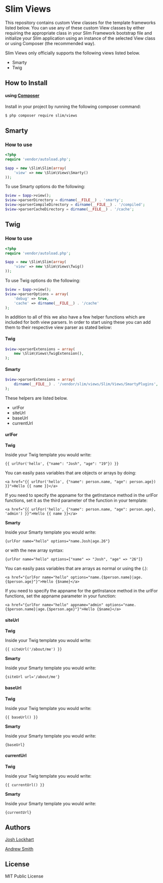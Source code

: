 # Slim Views

This repository contains custom View classes for the template frameworks listed below. 
You can use any of these custom View classes by either requiring the appropriate class in your 
Slim Framework bootstrap file and initialize your Slim application using an instance of 
the selected View class or using Composer (the recommended way).

Slim Views only officially supports the following views listed below.

- Smarty
- Twig

## How to Install

#### using [Composer](http://getcomposer.org/)

Install in your project by running the following composer command:

```bash
$ php composer require slim/views
```

## Smarty

### How to use
    
```php
<?php
require 'vendor/autoload.php';

$app = new \Slim\Slim(array(
    'view' => new \Slim\Views\Smarty()
));
```

To use Smarty options do the following:
    
```php
$view = $app->view();
$view->parserDirectory = dirname(__FILE__) . 'smarty';
$view->parserCompileDirectory = dirname(__FILE__) . '/compiled';
$view->parserCacheDirectory = dirname(__FILE__) . '/cache';
```

## Twig

### How to use
    
```php
<?php
require 'vendor/autoload.php';

$app = new \Slim\Slim(array(
    'view' => new \Slim\Views\Twig()
));
```

To use Twig options do the following:
    
```php
$view = $app->view();
$view->parserOptions = array(
    'debug' => true,
    'cache' => dirname(__FILE__) . '/cache'
);
```

In addition to all of this we also have a few helper functions which are included for both view parsers.
In order to start using these you can add them to their respective view parser as stated below:

#### Twig

```php
$view->parserExtensions = array(
    new \Slim\Views\TwigExtension(),
);
```

#### Smarty

```php
$view->parserExtensions = array(
    dirname(__FILE__) . '/vendor/slim/views/Slim/Views/SmartyPlugins',
);
```

These helpers are listed below.

- urlFor
- siteUrl
- baseUrl
- currentUrl

#### urlFor

__Twig__

Inside your Twig template you would write:

    {{ urlFor('hello', {"name": "Josh", "age": "19"}) }}

You can easily pass variables that are objects or arrays by doing:

    <a href="{{ urlFor('hello', {"name": person.name, "age": person.age}) }}">Hello {{ name }}</a>

If you need to specify the appname for the getInstance method in the urlFor functions, set it as the third parameter of the function
in your template:

    <a href="{{ urlFor('hello', {"name": person.name, "age": person.age}, 'admin') }}">Hello {{ name }}</a>

__Smarty__

Inside your Smarty template you would write:

    {urlFor name="hello" options="name.Josh|age.26"}

or with the new array syntax:

    {urlFor name="hello" options=["name" => "Josh", "age" => "26"]}

You can easily pass variables that are arrays as normal or using the (.):

    <a href="{urlFor name="hello" options="name.{$person.name}|age.{$person.age}"}">Hello {$name}</a>

If you need to specify the appname for the getInstance method in the urlFor functions, set the appname parameter in your function:

    <a href="{urlFor name="hello" appname="admin" options="name.{$person.name}|age.{$person.age}"}">Hello {$name}</a>

#### siteUrl

__Twig__

Inside your Twig template you would write:

    {{ siteUrl('/about/me') }}

__Smarty__

Inside your Smarty template you would write:

    {siteUrl url='/about/me'}


#### baseUrl

__Twig__

Inside your Twig template you would write:

    {{ baseUrl() }}

__Smarty__

Inside your Smarty template you would write:

    {baseUrl}


#### currentUrl

__Twig__

Inside your Twig template you would write:

    {{ currentUrl() }}

__Smarty__

Inside your Smarty template you would write:

    {currentUrl}

## Authors

[Josh Lockhart](https://github.com/codeguy)

[Andrew Smith](https://github.com/silentworks)

## License

MIT Public License
